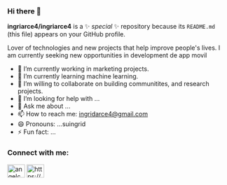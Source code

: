 ### Hi there 👋

**ingriarce4/ingriarce4** is a ✨ _special_ ✨ repository because its `README.md` (this file) appears on your GitHub profile.

Lover of technologies and new projects that help improve people's lives. I am currently seeking new opportunities in development de app movil

- 🔭 I’m currently working in marketing projects.
- 🌱 I’m currently learning machine learning.
- 👯 I’m willing to collaborate on building communitites, and research projects.
- 🤔 I’m looking for help with ...
- 💬 Ask me about ...
- 📫 How to reach me: ingridarce4@gmail.com
- 😄 Pronouns: ...suingrid
- ⚡ Fun fact: ...

<h3 align="left">Connect with me:</h3>
<p align="left">
<a href="https://github.com/ingriarce4/ingridarce4" target="blank"><img align="center" src="https://raw.githubusercontent.com/rahuldkjain/github-profile-readme-generator/master/src/images/icons/Social/twitter.svg" alt="angelcgdev" height="30" width="40" /></a>
<a href="https://www.linkedin.com/in/susana-ingrid-arce-36b2b634/recent-activity/shares/" target="blank"><img align="center" src="https://raw.githubusercontent.com/rahuldkjain/github-profile-readme-generator/master/src/images/icons/Social/linked-in-alt.svg" alt="https://www.linkedin.com/in/susana-ingrid-arce-36b2b634/" height="30" width="40" /></a>

